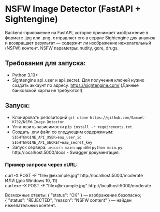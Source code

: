 # NSFW Image Detector (FastAPI + Sightengine)  

Backend-приложение на FastAPI, которое принимает изображение в формате .jpg или .png, отправляет его в сервис Sightengine для анализа и возвращает результат — содержит ли изображение нежелательный (NSFW) контент.
NSFW параметры: nudity, gore, drugs.

## Требования для запуска:
- Python 3.10+
- Sightengine api_user и api_secret. Для получения ключей нужно создать аккаунт по адресу: https://sightengine.com/ (Данные банковской карты не требуются!). 

## Запуск:
- Клонировать репозиторий ``git clone https://github.com/Samuel-K732/NSFW-Image-Detector``
- Установить зависимости ``pip install -r requirements.txt``
- Cоздать .env файл со следующим содержимым:  
``SIGHTENGINE_API_USER=ваш_user_id ``   
``SIGHTENGINE_API_SECRET=ваш_secret_key``
- Запуск сервера:  ``uvicorn main:app``  или ``python main.py``  
 http://localhost:5000/docs - Swagger документация.


### Пример запроса через cURL:
curl -X POST -F "file=@example.jpg" http://localhost:5000/moderate   
ИЛИ (для Windows 10, 11)  
curl.exe -X POST -F "file=@example.jpg" http://localhost:5000/moderate

Возможные ответы:
{ "status": "OK" } — изображение безопасно;  
{ "status": "REJECTED", "reason": "NSFW content" } — найден нежелательный контент.
